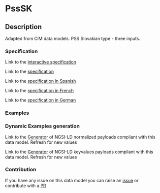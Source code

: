 # PssSK

## Description 

Adapted from CIM data models. PSS Slovakian type - three inputs.
### Specification

Link to the [interactive specification](https://swagger.lab.fiware.org/?url=https://smart-data-models.github.io/dataModel.EnergyCIM/PssSK/swagger.yaml)

Link to the [specification](https://smart-data-models.github.io/dataModel.EnergyCIM/PssSK/doc/spec.md)

Link to the [specification in Spanish](https://smart-data-models.github.io/dataModel.EnergyCIM/PssSK/doc/spec_ES.md)

Link to the [specification in French](https://smart-data-models.github.io/dataModel.EnergyCIM/PssSK/doc/spec_FR.md)

Link to the [specification in German](https://smart-data-models.github.io/dataModel.EnergyCIM/PssSK/doc/spec_DE.md)
### Examples
### Dynamic Examples generation

Link to the [Generator](https://smartdatamodels.org/extra/ngsi-ld_generator_v0.92.php?schemaUrl=https://raw.githubusercontent.com/smart-data-models/dataModel.EnergyCIM/master/PssSK/schema.json&email=info@smartdatamodels.org) of NGSI-LD normalized payloads compliant with this data model. Refresh for new values

Link to the [Generator](https://smartdatamodels.org/extra/ngsi-ld_generator_keyvalues_v0.92.php?schemaUrl=https://raw.githubusercontent.com/smart-data-models/dataModel.EnergyCIM/master/PssSK/schema.json&email=info@smartdatamodels.org) of NGSI-LD keyvalues payloads compliant with this data model. Refresh for new values
### Contribution

 If you have any issue on this data model you can raise an [issue](https://github.com/smart-data-models/dataModel.EnergyCIM/issues)  or contribute with a [PR](https://github.com/smart-data-models/dataModel.EnergyCIM/pulls)